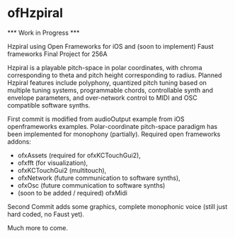 # ofHzpiral

*** Work in Progress ***

Hzpiral using Open Frameworks for iOS and (soon to implement) Faust frameworks
Final Project for 256A

Hzpiral is a playable pitch-space in polar coordinates, with chroma corresponding to theta and pitch height corresponding to radius.  Planned Hzpiral features include polyphony, quantized pitch tuning based on multiple tuning systems, programmable chords, controllable synth and envelope parameters, and over-network control to MIDI and OSC compatible software synths.

First commit is modified from audioOutput example from iOS openframeworks examples.
Polar-coordinate pitch-space paradigm has been implemented for monophony (partially). 
Required open frameworks addons: 
- ofxAssets (required for ofxKCTouchGui2),
- ofxfft (for visualization), 
- ofxKCTouchGui2 (multitouch),
- ofxNetwork (future communication to software synths), 
- ofxOsc (future communication to software synths)
- (soon to be added / required) ofxMidi

Second Commit adds some graphics, complete monophonic voice (still just hard coded, no Faust yet).

Much more to come.

